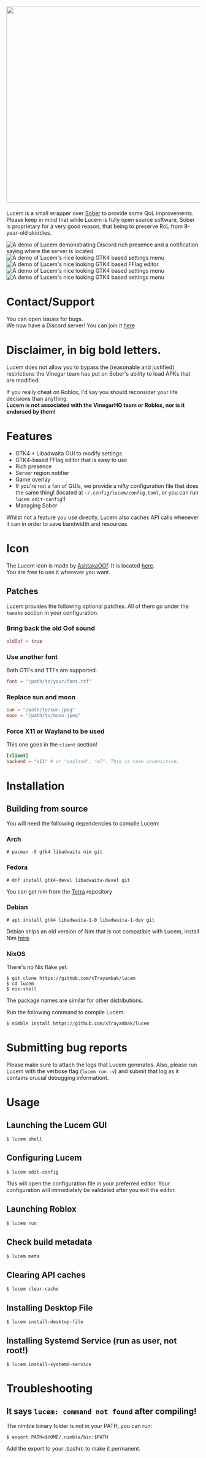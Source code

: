 # <img width="512" src="src/assets/lucem-title.svg">
Lucem is a small wrapper over [Sober](https://sober.vinegarhq.org) to provide some QoL improvements. \
Please keep in mind that while Lucem is fully open source software, Sober is proprietary for a very good reason, that being to preserve RoL from 9-year-old skiddies.

![A demo of Lucem demonstrating Discord rich presence and a notification saying where the server is located](screenshots/demo.webp)
![A demo of Lucem's nice looking GTK4 based settings menu](screenshots/settings_gui_1.webp)
![A demo of Lucem's nice looking GTK4 based FFlag editor](screenshots/settings_gui_2.webp)
![A demo of Lucem's nice looking GTK4 based settings menu](screenshots/settings_gui_3.webp)
![A demo of Lucem's nice looking GTK4 based settings menu](screenshots/settings_gui_4.webp)

# Contact/Support
You can open issues for bugs. \
We now have a Discord server! You can join it [here](https://discord.gg/Z5m3n9fjcU)

# Disclaimer, in big bold letters.
Lucem does not allow you to bypass the (reasonable and justified) restrictions the Vinegar team has put on Sober's ability to load APKs that are modified.

If you really cheat on Roblox, I'd say you should reconsider your life decisions than anything. \
**Lucem is not associated with the VinegarHQ team or Roblox, nor is it endorsed by them!**

# Features
- GTK4 + Libadwaita GUI to modify settings
- GTK4-based FFlag editor that is easy to use
- Rich presence
- Server region notifier
- Game overlay
- If you're not a fan of GUIs, we provide a nifty configuration file that does the same thing! (located at `~/.config/lucem/config.toml`, or you can run `lucem edit-config`!)
- Managing Sober

Whilst not a feature you use directly, Lucem also caches API calls whenever it can in order to save bandwidth and resources.

# Icon
The Lucem icon is made by [AshtakaOOf](https://github.com/AshtakaOOf). It is located [here](src/assets/lucem.svg). \
You are free to use it wherever you want.

## Patches
Lucem provides the following optional patches. All of them go under the `tweaks` section in your configuration.

### Bring back the old Oof sound
```toml
oldOof = true
```

### Use another font
Both OTFs and TTFs are supported.
```toml
font = "/path/to/your/font.ttf"
```

### Replace sun and moon
```toml
sun = "/path/to/sun.jpeg"
moon = "/path/to/moon.jpeg"
```

### Force X11 or Wayland to be used
This one goes in the `client` section!
```toml
[client]
backend = "x11" # or "wayland", "wl". This is case insensitive.
```

# Installation
## Building from source
You will need the following dependencies to compile Lucem:

### Arch
```command
# pacman -S gtk4 libadwaita nim git
```

### Fedora
```command
# dnf install gtk4-devel libadwaita-devel git
```
You can get nim from the [Terra](https://terra.fyralabs.com/) repository

### Debian
```command
# apt install gtk4 libadwaita-1-0 libadwaita-1-dev git
```
Debian ships an old version of Nim that is not compatible with Lucem, install Nim [here](https://nim-lang.org/install_unix.html)

### NixOS
There's no Nix flake yet.
```command
$ git clone https://github.com/xTrayambak/lucem
$ cd lucem
$ nix-shell
```

The package names are similar for other distributions.

Run the following command to compile Lucem.
```command
$ nimble install https://github.com/xTrayambak/lucem
```

# Submitting bug reports
Please make sure to attach the logs that Lucem generates. Also, please run Lucem with the verbose flag (`lucem run -v`) and submit that log as it contains crucial debugging informationt.

# Usage
## Launching the Lucem GUI
```command
$ lucem shell
```

## Configuring Lucem
```command
$ lucem edit-config
```

This will open the configuration file in your preferred editor. Your configuration will immediately be validated after you exit the editor.

## Launching Roblox
```command
$ lucem run
```

## Check build metadata
```command
$ lucem meta
```

## Clearing API caches
```command
$ lucem clear-cache
```

## Installing Desktop File
```command
$ lucem install-desktop-file
```

## Installing Systemd Service (run as user, not root!)
```command
$ lucem install-systemd-service
```

# Troubleshooting

## It says `lucem: command not found` after compiling!
The nimble binary folder is not in your PATH, you can run:
```command
$ export PATH=$HOME/.nimble/bin:$PATH
```
Add the export to your .bashrc to make it permanent.
